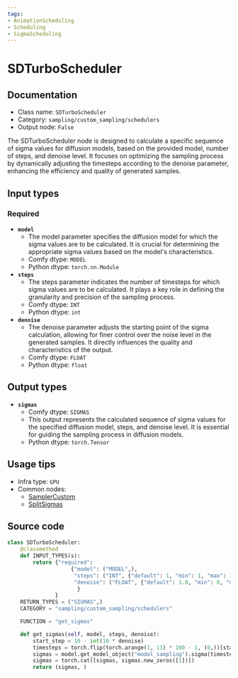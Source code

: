 ```yaml
---
tags:
- AnimationScheduling
- Scheduling
- SigmaScheduling
---
```


# SDTurboScheduler
## Documentation
- Class name: `SDTurboScheduler`
- Category: `sampling/custom_sampling/schedulers`
- Output node: `False`

The SDTurboScheduler node is designed to calculate a specific sequence of sigma values for diffusion models, based on the provided model, number of steps, and denoise level. It focuses on optimizing the sampling process by dynamically adjusting the timesteps according to the denoise parameter, enhancing the efficiency and quality of generated samples.
## Input types
### Required
- **`model`**
    - The model parameter specifies the diffusion model for which the sigma values are to be calculated. It is crucial for determining the appropriate sigma values based on the model's characteristics.
    - Comfy dtype: `MODEL`
    - Python dtype: `torch.nn.Module`
- **`steps`**
    - The steps parameter indicates the number of timesteps for which sigma values are to be calculated. It plays a key role in defining the granularity and precision of the sampling process.
    - Comfy dtype: `INT`
    - Python dtype: `int`
- **`denoise`**
    - The denoise parameter adjusts the starting point of the sigma calculation, allowing for finer control over the noise level in the generated samples. It directly influences the quality and characteristics of the output.
    - Comfy dtype: `FLOAT`
    - Python dtype: `float`
## Output types
- **`sigmas`**
    - Comfy dtype: `SIGMAS`
    - This output represents the calculated sequence of sigma values for the specified diffusion model, steps, and denoise level. It is essential for guiding the sampling process in diffusion models.
    - Python dtype: `torch.Tensor`
## Usage tips
- Infra type: `GPU`
- Common nodes:
    - [SamplerCustom](../../Comfy/Nodes/SamplerCustom.md)
    - [SplitSigmas](../../Comfy/Nodes/SplitSigmas.md)



## Source code
```python
class SDTurboScheduler:
    @classmethod
    def INPUT_TYPES(s):
        return {"required":
                    {"model": ("MODEL",),
                     "steps": ("INT", {"default": 1, "min": 1, "max": 10}),
                     "denoise": ("FLOAT", {"default": 1.0, "min": 0, "max": 1.0, "step": 0.01}),
                      }
               }
    RETURN_TYPES = ("SIGMAS",)
    CATEGORY = "sampling/custom_sampling/schedulers"

    FUNCTION = "get_sigmas"

    def get_sigmas(self, model, steps, denoise):
        start_step = 10 - int(10 * denoise)
        timesteps = torch.flip(torch.arange(1, 11) * 100 - 1, (0,))[start_step:start_step + steps]
        sigmas = model.get_model_object("model_sampling").sigma(timesteps)
        sigmas = torch.cat([sigmas, sigmas.new_zeros([1])])
        return (sigmas, )

```
